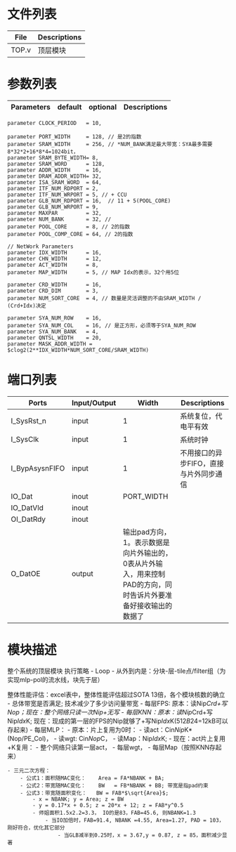 # 文件列表
| File | Descriptions |
| ---- | ---- |
| TOP.v | 顶层模块 |


# 参数列表
| Parameters | default | optional | Descriptions |
| ---- | ---- | ---- | ---- |
    parameter CLOCK_PERIOD   = 10,

    parameter PORT_WIDTH     = 128, // 是2的指数
    parameter SRAM_WIDTH     = 256, // *NUM_BANK满足最大带宽：SYA最多需要8*32*2+16*8*4=1024bit，
    parameter SRAM_BYTE_WIDTH= 8,
    parameter SRAM_WORD      = 128,
    parameter ADDR_WIDTH     = 16,
    parameter DRAM_ADDR_WIDTH= 32,  
    parameter ISA_SRAM_WORD  = 64,
    parameter ITF_NUM_RDPORT = 2,  
    parameter ITF_NUM_WRPORT = 5, // + CCU
    parameter GLB_NUM_RDPORT = 16,  // 11 + 5(POOL_CORE)
    parameter GLB_NUM_WRPORT = 9, 
    parameter MAXPAR         = 32,
    parameter NUM_BANK       = 32, //
    parameter POOL_CORE      = 8, // 2的指数
    parameter POOL_COMP_CORE = 64, // 2的指数

    // NetWork Parameters
    parameter IDX_WIDTH      = 16,
    parameter CHN_WIDTH      = 12,
    parameter ACT_WIDTH      = 8,
    parameter MAP_WIDTH      = 5, // MAP Idx的表示，32个用5位

    parameter CRD_WIDTH      = 16,   
    parameter CRD_DIM        = 3,   
    parameter NUM_SORT_CORE  = 4, // 数量是灵活调整的不由SRAM_WIDTH / (Crd+Idx)决定

    parameter SYA_NUM_ROW    = 16,
    parameter SYA_NUM_COL    = 16, // 是正方形，必须等于SYA_NUM_ROW
    parameter SYA_NUM_BANK   = 4,
    parameter QNTSL_WIDTH    = 20,
    parameter MASK_ADDR_WIDTH = $clog2(2**IDX_WIDTH*NUM_SORT_CORE/SRAM_WIDTH)



# 端口列表
| Ports | Input/Output | Width | Descriptions |
| ---- | ---- | ---- | ---- |
| I_SysRst_n            | input | 1 | 系统复位，代电平有效 |
| I_SysClk              | input | 1 | 系统时钟 |
| I_BypAsysnFIFO        | input | 1 | 不用接口的异步FIFO，直接与片外同步通信 |
| IO_Dat                | inout | PORT_WIDTH |  |
| IO_DatVld             | inout |
| OI_DatRdy             | inout |
| O_DatOE               | output| 输出pad方向，1。表示数据是向片外输出的，0表从片外输入，用来控制PAD的方向，同时告诉片外要准备好接收输出的数据了 |


# 模块描述
整个系统的顶层模块
执行策略
    - Loop
        - 从外到内是：分块-层-tile点/filter组（为实现mlp-pol的流水线，块先于层）

整体性能评估：excel表中，整体性能评估超过SOTA 13倍，各个模块核数的确立
    - 总体带宽是否满足; 技术减少了多少访问量带宽
        - 每层FPS: 原本：读Nip*Crd+写Nop；现在：整个网络只读一次Nip+无写
        - 每层KNN：原本：读Nip*Crd+写Nip*Idx*K; 现在：现成的第一层的FPS的Nip就够了+写Nip*Idx*K(512*B*24=12kB可以存起来)
        - 每层MLP：
            - 原本：片上复用为0时：
                - 读act：Cin*Nip*K*(Nop/PE_Col)，
                - 读wgt: Cin*Nop*C，
                - 读Map：Nip*Idx*K; 
            - 现在：act片上复用+K复用：
                - 整个网络只读第一层act，
                - 每层wgt，
                - 每层Map（按照KNN存起来）

    - 三元二次方程：
        - 公式1：面积随MAC变化：    Area = FA*NBANK + BA;
        - 公式2：带宽随MAC变化：    BW   = FB*NBANK + BB; 带宽是指pad约束
        - 公式3：带宽随面积变化：   BW = FAB*$\sqrt{Area}$; 
            - x = NBANK; y = Area; z = BW
            - y = 0.17*x + 0.5; z = 20*x + 12; z = FAB*y^0.5
            - 师姐面积1.5x2.2=3.3， IO的是83，FAB=45.6, 则NBANK=1.3
                - 当IO加倍时，FAB=91.4, NBANK =4.55, Area=1.27, PAD = 103，刚好符合，优化其它部分
                    - 当GLB减半到0.25时，x = 3.67,y = 0.87, z = 85，面积减少显著
